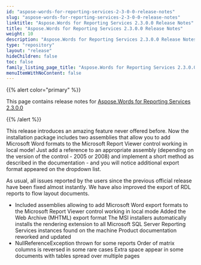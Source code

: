 ```yaml
---
id: "aspose-words-for-reporting-services-2-3-0-0-release-notes"
slug: "aspose-words-for-reporting-services-2-3-0-0-release-notes"
linktitle: "Aspose.Words for Reporting Services 2.3.0.0 Release Notes"
title: "Aspose.Words for Reporting Services 2.3.0.0 Release Notes"
weight: 10
description: "Aspose.Words for Reporting Services 2.3.0.0 Release Notes – the latest updates and fixes."
type: "repository"
layout: "release"
hideChildren: false
toc: false
family_listing_page_title: "Aspose.Words for Reporting Services 2.3.0.0 Release Notes"
menuItemWithNoContent: false
---
```


{{% alert color="primary" %}}

This page contains release notes for [Aspose.Words for Reporting Services 2.3.0.0](https://releases.aspose.com/words/reportingservices/new-releases/aspose.words-for-reporting-services-2.3.0.0/)

{{% /alert %}}

This release introduces an amazing feature never offered before. Now the installation package includes two assemblies that allow you to add Microsoft Word formats to the Microsoft Report Viewer control working in local mode! Just add a reference to an appropriate assembly (depending on the version of the control - 2005 or 2008) and implement a short method as described in the documentation - and you will notice additional export format appeared on the dropdown list.

As usual, all issues reported by the users since the previous official release have been fixed almost instantly. We have also improved the export of RDL reports to flow layout documents.

- Included assemblies allowing to add Microsoft Word export formats to the Microsoft Report Viewer control working in local mode
  Added the Web Archive (MHTML) export format 
  The MSI installers automatically installs the rendering extension to all Microsoft SQL Server Reporting Services instances found on the machine 
  Product documentation reworked and updated 
- NullReferenceException thrown for some reports
  Order of matrix columns is reversed in some rare cases
  Extra space appear in some documents with tables spread over multiple pages 
